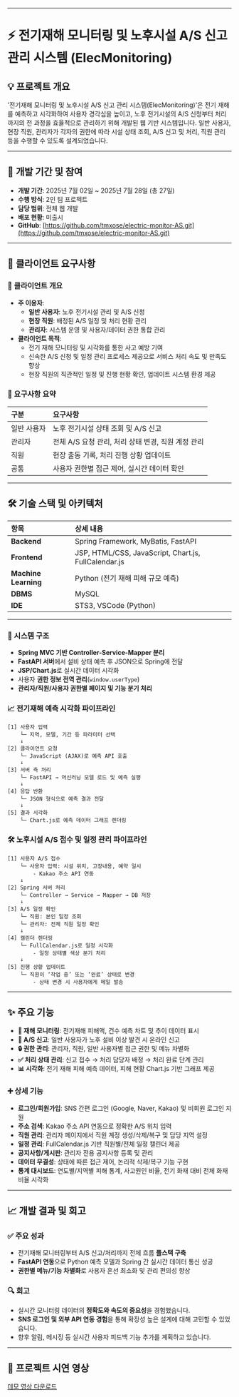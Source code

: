 -----

# ⚡️ 전기재해 모니터링 및 노후시설 A/S 신고 관리 시스템 (ElecMonitoring)

## 💡 프로젝트 개요

'전기재해 모니터링 및 노후시설 A/S 신고 관리 시스템(ElecMonitoring)'은 전기 재해를 예측하고 시각화하여 사용자 경각심을 높이고, 노후 전기시설의 A/S 신청부터 처리까지의 전 과정을 효율적으로 관리하기 위해 개발된 웹 기반 시스템입니다. 일반 사용자, 현장 직원, 관리자가 각자의 권한에 따라 시설 상태 조회, A/S 신고 및 처리, 직원 관리 등을 수행할 수 있도록 설계되었습니다.

-----

## 📅 개발 기간 및 참여

  * **개발 기간**: 2025년 7월 02일 \~ 2025년 7월 28일 (총 27일)
  * **수행 방식**: 2인 팀 프로젝트
  * **담당 범위**: 전체 웹 개발
  * **배포 현황**: 미출시
  * **GitHub**: [https://github.com/tmxose/electric-monitor-AS.git](https://github.com/tmxose/electric-monitor-AS.git)

-----

## 🎯 클라이언트 요구사항

### 💼 클라이언트 개요

  * **주 이용자**:
      * **일반 사용자**: 노후 전기시설 관리 및 A/S 신청
      * **현장 직원**: 배정된 A/S 일정 및 처리 현황 관리
      * **관리자**: 시스템 운영 및 사용자/데이터 권한 통합 관리
  * **클라이언트 목적**:
      * 전기 재해 모니터링 및 시각화를 통한 사고 예방 기여
      * 신속한 A/S 신청 및 일정 관리 프로세스 제공으로 서비스 처리 속도 및 만족도 향상
      * 현장 직원의 직관적인 일정 및 진행 현황 확인, 업데이트 시스템 환경 제공

### 📌 요구사항 요약

| 구분         | 요구사항                                        |
| :----------- | :---------------------------------------------- |
| 일반 사용자  | 노후 전기시설 상태 조회 및 A/S 신고             |
| 관리자       | 전체 A/S 요청 관리, 처리 상태 변경, 직원 계정 관리 |
| 직원         | 현장 출동 기록, 처리 진행 상황 업데이트         |
| 공통         | 사용자 권한별 접근 제어, 실시간 데이터 확인     |


-----
## 🛠️ 기술 스택 및 아키텍처

| 항목           | 상세 내용                                   |
| :------------- | :------------------------------------------ |
| **Backend** | Spring Framework, MyBatis, FastAPI          |
| **Frontend** | JSP, HTML/CSS, JavaScript, Chart.js, FullCalendar.js |
| **Machine Learning** | Python (전기 재해 피해 규모 예측)           |
| **DBMS** | MySQL                                       |
| **IDE** | STS3, VSCode (Python)                       |

-----
### 📐 시스템 구조

  * **Spring MVC 기반 Controller-Service-Mapper 분리**
  * **FastAPI 서버**에서 설비 상태 예측 후 JSON으로 Spring에 전달
  * **JSP/Chart.js**로 실시간 데이터 시각화
  * 사용자 **권한 정보 전역 관리**(`window.userType`)
  * **관리자/직원/사용자 권한별 페이지 및 기능 분기 처리**

### 📈 전기재해 예측 시각화 파이프라인

```
[1] 사용자 입력
    └─ 지역, 모델, 기간 등 파라미터 선택
    ↓
[2] 클라이언트 요청
    └─ JavaScript (AJAX)로 예측 API 호출
    ↓
[3] 서버 측 처리
    └─ FastAPI → 머신러닝 모델 로드 및 예측 실행
    ↓
[4] 응답 반환
    └─ JSON 형식으로 예측 결과 전달
    ↓
[5] 결과 시각화
    └─ Chart.js로 예측 데이터 그래프 렌더링
```

### 🛠️ 노후시설 A/S 접수 및 일정 관리 파이프라인

```
[1] 사용자 A/S 접수
    └─ 사용자 입력: 시설 위치, 고장내용, 예약 일시
        - Kakao 주소 API 연동
    ↓
[2] Spring 서버 처리
    └─ Controller → Service → Mapper → DB 저장
    ↓
[3] A/S 일정 확인
    └─ 직원: 본인 일정 조회
    └─ 관리자: 전체 직원 일정 확인
    ↓
[4] 캘린더 렌더링
    └─ FullCalendar.js로 일정 시각화
        - 일정 상태별 색상 분기 처리
    ↓
[5] 진행 상황 업데이트
    └─ 직원이 ‘작업 중’ 또는 ‘완료’ 상태로 변경
        - 상태 변경 시 사용자에게 메일 발송
```

-----

## ✨ 주요 기능

  * **📌 재해 모니터링**: 전기재해 피해액, 건수 예측 차트 및 추이 데이터 표시
  * **📝 A/S 신고**: 일반 사용자가 노후 설비 이상 발견 시 온라인 신고
  * **🔒 권한 관리**: 관리자, 직원, 일반 사용자별 접근 권한 및 메뉴 차별화
  * **✅ 처리 상태 관리**: 신고 접수 → 처리 담당자 배정 → 처리 완료 단계 관리
  * **📊 시각화**: 전기 재해 피해 예측 데이터, 피해 현황 Chart.js 기반 그래프 제공

### ➕ 상세 기능

  * **로그인/회원가입**: SNS 간편 로그인 (Google, Naver, Kakao) 및 비회원 로그인 지원
  * **주소 검색**: Kakao 주소 API 연동으로 정확한 A/S 위치 입력
  * **직원 관리**: 관리자 페이지에서 직원 계정 생성/삭제/복구 및 담당 지역 설정
  * **일정 관리**: FullCalendar.js 기반 직원별/전체 일정 캘린더 제공
  * **공지사항/게시판**: 관리자 전용 공지사항 등록 및 관리
  * **데이터 무결성**: 상태에 따른 접근 제어, 논리적 삭제/복구 기능 구현
  * **통계 대시보드**: 연도별/지역별 피해 통계, 사고원인 비율, 전기 화재 대비 전체 화재 비율 시각화

-----

## 📈 개발 결과 및 회고

### ✅ 주요 성과

  * 전기재해 모니터링부터 A/S 신고/처리까지 전체 흐름 **풀스택 구축**
  * **FastAPI 연동**으로 Python 예측 모델과 Spring 간 실시간 데이터 통신 성공
  * **권한별 메뉴/기능 차별화**로 사용자 혼선 최소화 및 관리 편의성 향상

### 🔍 회고

  * 실시간 모니터링 데이터의 **정확도와 속도의 중요성**을 경험했습니다.
  * **SNS 로그인 및 외부 API 연동 경험**을 통해 확장성 높은 설계에 대해 고민할 수 있었습니다.
  * 향후 알림, 메시징 등 실시간 사용자 피드백 기능 추가를 계획하고 있습니다.

-----

## **🚀 프로젝트 시연 영상**

[데모 영상 다운로드](https://raw.githubusercontent.com/yamimi-331/elecmonitoring/master/Eco/src/main/resources/showFile/demo.mp4)
